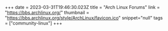 +++
date = 2023-03-31T19:46:30.023Z
title = "Arch Linux Forums"
link = "https://bbs.archlinux.org/"
thumbnail = "https://bbs.archlinux.org/style/ArchLinux/favicon.ico"
snippet="null"
tags = ["community-linux"]
+++
